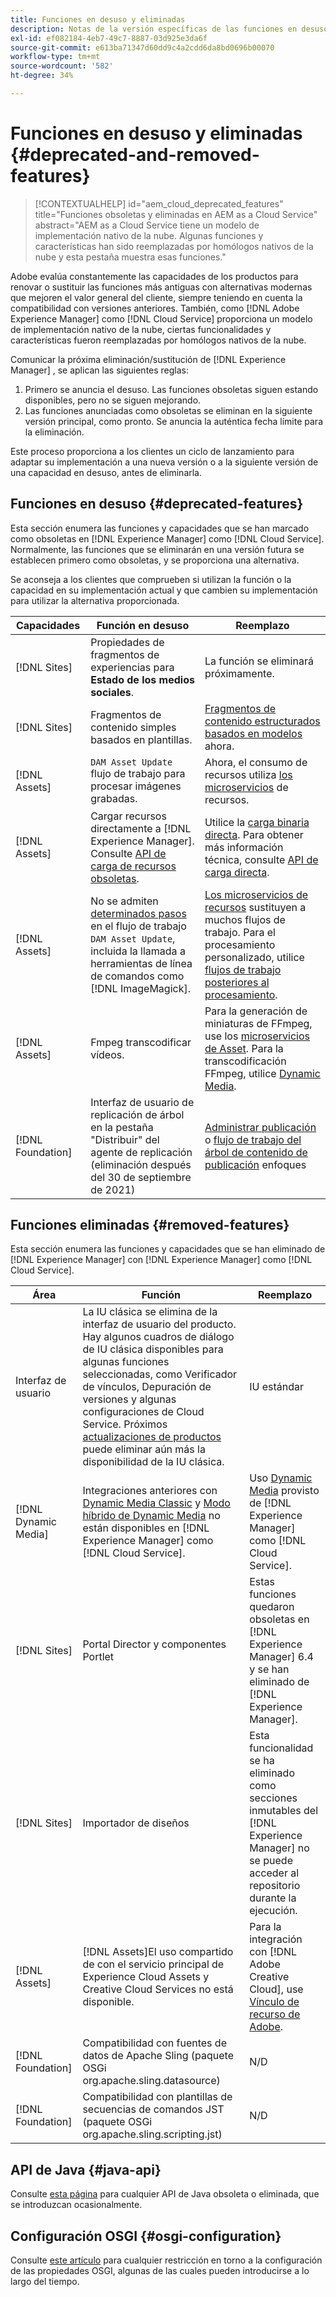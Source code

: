 ```yaml
---
title: Funciones en desuso y eliminadas
description: Notas de la versión específicas de las funciones en desuso y eliminadas de [!DNL Adobe Experience Manager] como [!DNL Cloud Service].
exl-id: ef082184-4eb7-49c7-8887-03d925e3da6f
source-git-commit: e613ba71347d60dd9c4a2cdd6da8bd0696b00070
workflow-type: tm+mt
source-wordcount: '582'
ht-degree: 34%

---
```


# Funciones en desuso y eliminadas {#deprecated-and-removed-features}

>[!CONTEXTUALHELP]
>id="aem_cloud_deprecated_features"
>title="Funciones obsoletas y eliminadas en AEM as a Cloud Service"
>abstract="AEM as a Cloud Service tiene un modelo de implementación nativo de la nube. Algunas funciones y características han sido reemplazadas por homólogos nativos de la nube y esta pestaña muestra esas funciones."


Adobe evalúa constantemente las capacidades de los productos para renovar o sustituir las funciones más antiguas con alternativas modernas que mejoren el valor general del cliente, siempre teniendo en cuenta la compatibilidad con versiones anteriores. También, como [!DNL Adobe Experience Manager] como [!DNL Cloud Service] proporciona un modelo de implementación nativo de la nube, ciertas funcionalidades y características fueron reemplazadas por homólogos nativos de la nube.

Comunicar la próxima eliminación/sustitución de [!DNL Experience Manager] , se aplican las siguientes reglas:

1. Primero se anuncia el desuso. Las funciones obsoletas siguen estando disponibles, pero no se siguen mejorando.
1. Las funciones anunciadas como obsoletas se eliminan en la siguiente versión principal, como pronto. Se anuncia la auténtica fecha límite para la eliminación.

Este proceso proporciona a los clientes un ciclo de lanzamiento para adaptar su implementación a una nueva versión o a la siguiente versión de una capacidad en desuso, antes de eliminarla.

## Funciones en desuso {#deprecated-features}

Esta sección enumera las funciones y capacidades que se han marcado como obsoletas en [!DNL Experience Manager] como [!DNL Cloud Service]. Normalmente, las funciones que se eliminarán en una versión futura se establecen primero como obsoletas, y se proporciona una alternativa.

Se aconseja a los clientes que comprueben si utilizan la función o la capacidad en su implementación actual y que cambien su implementación para utilizar la alternativa proporcionada.

| Capacidades | Función en desuso | Reemplazo |
| ------------ | ------------------ | ----------- |
| [!DNL Sites] | Propiedades de fragmentos de experiencias para **Estado de los medios sociales**. | La función se eliminará próximamente. |
| [!DNL Sites] | Fragmentos de contenido simples basados en plantillas. | [Fragmentos de contenido estructurados basados en modelos](/help/assets/content-fragments/content-fragments-models.md) ahora. |
| [!DNL Assets] | `DAM Asset Update` flujo de trabajo para procesar imágenes grabadas. | Ahora, el consumo de recursos utiliza [los microservicios](/help/assets/asset-microservices-overview.md) de recursos. |
| [!DNL Assets] | Cargar recursos directamente a [!DNL Experience Manager]. Consulte [API de carga de recursos obsoletas](/help/assets/developer-reference-material-apis.md#deprecated-asset-upload-api). | Utilice la [carga binaria directa](/help/assets/add-assets.md). Para obtener más información técnica, consulte [API de carga directa](/help/assets/developer-reference-material-apis.md#upload-binary). |
| [!DNL Assets] | No se admiten [determinados pasos](/help/assets/developer-reference-material-apis.md#post-processing-workflows-steps) en el flujo de trabajo `DAM Asset Update`, incluida la llamada a herramientas de línea de comandos como [!DNL ImageMagick]. | [Los microservicios de recursos](/help/assets/asset-microservices-overview.md) sustituyen a muchos flujos de trabajo. Para el procesamiento personalizado, utilice [flujos de trabajo posteriores al procesamiento](/help/assets/asset-microservices-configure-and-use.md#post-processing-workflows). |
| [!DNL Assets] | Fmpeg transcodificar vídeos. | Para la generación de miniaturas de FFmpeg, use los [microservicios de Asset](/help/assets/asset-microservices-overview.md). Para la transcodificación FFmpeg, utilice [Dynamic Media](/help/assets/manage-video-assets.md). |
| [!DNL Foundation] | Interfaz de usuario de replicación de árbol en la pestaña &quot;Distribuir&quot; del agente de replicación (eliminación después del 30 de septiembre de 2021) | [Administrar publicación](/help/operations/replication.md#manage-publication) o [flujo de trabajo del árbol de contenido de publicación](/help/operations/replication.md#publish-content-tree-workflow) enfoques |

## Funciones eliminadas {#removed-features}

Esta sección enumera las funciones y capacidades que se han eliminado de [!DNL Experience Manager] con [!DNL Experience Manager] como [!DNL Cloud Service].

| Área | Función | Reemplazo |
| ------------ | ------------------ | ----------- |
| Interfaz de usuario | La IU clásica se elimina de la interfaz de usuario del producto. Hay algunos cuadros de diálogo de IU clásica disponibles para algunas funciones seleccionadas, como Verificador de vínculos, Depuración de versiones y algunas configuraciones de Cloud Service. Próximos [actualizaciones de productos](/help/release-notes/home.md) puede eliminar aún más la disponibilidad de la IU clásica. | IU estándar |
| [!DNL Dynamic Media] | Integraciones anteriores con [Dynamic Media Classic](https://experienceleague.adobe.com/docs/experience-manager-65/administering/integration/scene7.html#integration) y [Modo híbrido de Dynamic Media](https://experienceleague.adobe.com/docs/experience-manager-65/assets/dynamic/config-dynamic.html#dynamic) no están disponibles en [!DNL Experience Manager] como [!DNL Cloud Service]. | Uso [Dynamic Media](/help/assets/dynamic-media/dynamic-media.md) provisto de [!DNL Experience Manager] como [!DNL Cloud Service]. |
| [!DNL Sites] | Portal Director y componentes Portlet | Estas funciones quedaron obsoletas en [!DNL Experience Manager] 6.4 y se han eliminado de [!DNL Experience Manager]. |
| [!DNL Sites] | Importador de diseños | Esta funcionalidad se ha eliminado como secciones inmutables del [!DNL Experience Manager] no se puede acceder al repositorio durante la ejecución. |
| [!DNL Assets] | [!DNL Assets]El uso compartido de con el servicio principal de Experience Cloud Assets y Creative Cloud Services no está disponible. | Para la integración con [!DNL Adobe Creative Cloud], use [Vínculo de recurso de Adobe](https://helpx.adobe.com/es/enterprise/using/adobe-asset-link.html). |
| [!DNL Foundation] | Compatibilidad con fuentes de datos de Apache Sling (paquete OSGi org.apache.sling.datasource) | N/D |
| [!DNL Foundation] | Compatibilidad con plantillas de secuencias de comandos JST (paquete OSGi org.apache.sling.scripting.jst) | N/D |

## API de Java {#java-api}

Consulte [esta página](/help/release-notes/deprecated-apis.md) para cualquier API de Java obsoleta o eliminada, que se introduzcan ocasionalmente.

## Configuración OSGI {#osgi-configuration}

Consulte [este artículo](/help/implementing/deploying/osgi-configuration-api.md) para cualquier restricción en torno a la configuración de las propiedades OSGI, algunas de las cuales pueden introducirse a lo largo del tiempo.
